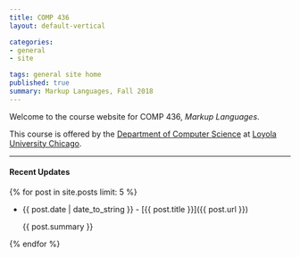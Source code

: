 ```yaml
---
title: COMP 436
layout: default-vertical

categories:
- general
- site

tags: general site home
published: true
summary: Markup Languages, Fall 2018
---
```


Welcome to the course website for COMP 436, *Markup Languages*.

This course is offered by the [Department of Computer Science](http://www.luc.edu/cs/) at [Loyola University Chicago](http://www.luc.edu).

***

#### Recent Updates
{% for post in site.posts limit: 5 %}

<!--{{ post.date | date_to_string }} | [{{ post.title }}]({{ post.url }})-->
* {{ post.date | date_to_string }} - [{{ post.title }}]({{ post.url }})

  {{ post.summary }}

{% endfor %}
